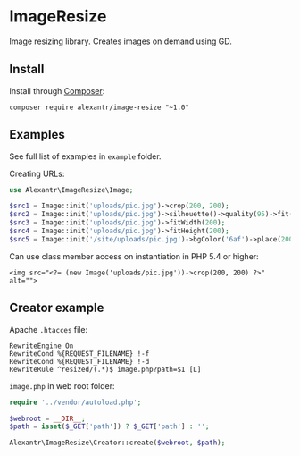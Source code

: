 # ImageResize

Image resizing library. Creates images on demand using GD.

## Install

Install through [Composer](http://getcomposer.org/):

```
composer require alexantr/image-resize "~1.0"
```

## Examples

See full list of examples in `example` folder.

Creating URLs:

```php
use Alexantr\ImageResize\Image;

$src1 = Image::init('uploads/pic.jpg')->crop(200, 200);
$src2 = Image::init('uploads/pic.jpg')->silhouette()->quality(95)->fit(200, 200);
$src3 = Image::init('uploads/pic.jpg')->fitWidth(200);
$src4 = Image::init('uploads/pic.jpg')->fitHeight(200);
$src5 = Image::init('/site/uploads/pic.jpg')->bgColor('6af')->place(200, 200);
```

Can use class member access on instantiation in PHP 5.4 or higher:

```
<img src="<?= (new Image('uploads/pic.jpg'))->crop(200, 200) ?>" alt="">
```

## Creator example

Apache `.htacces` file:

```
RewriteEngine On
RewriteCond %{REQUEST_FILENAME} !-f
RewriteCond %{REQUEST_FILENAME} !-d
RewriteRule ^resized/(.*)$ image.php?path=$1 [L]
```

`image.php` in web root folder:

```php
require '../vendor/autoload.php';

$webroot = __DIR__;
$path = isset($_GET['path']) ? $_GET['path'] : '';

Alexantr\ImageResize\Creator::create($webroot, $path);
```
